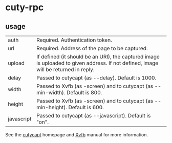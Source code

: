 
# cuty-rpc

[cuty]: http://cutycapt.sf.net
[xvfb]: http://manpages.ubuntu.com/manpages/precise/man1/Xvfb.1.html

## usage

<table>
<tr><td>auth</td>
<td>Required. Authentication token.</td></tr>

<tr><td>url</td>
<td>Required. Address of the page to be captured.</td></tr>

<tr><td>upload</td>
<td>If defined (it should be an URI), the captured image is uploaded to
given address. If not defined, image will be returned in reply.</td></tr>

<tr><td>delay</td>
<td>Passed to cutycapt (as --delay). Default is 1000.</td></tr>

<tr><td>width</td>
<td>Passed to Xvfb (as -screen) and to cutycapt (as --min-width).
Default is 800.</td></tr>

<tr><td>height</td>
<td>Passed to Xvfb (as -screen) and to cutycapt (as --min-height).
Default is 600.</td></tr>

<tr><td>javascript</td>
<td>Passed to cutycapt (as --javascript). Default is "on".</td></tr>
</table>

See the [cutycapt][cuty] homepage and [Xvfb][xvfb] manual for more information.
